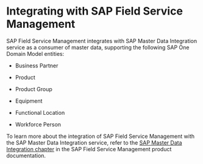 <!-- loiod294aa55adf840259e1c925b01ac8b9a -->

# Integrating with SAP Field Service Management

SAP Field Service Management integrates with SAP Master Data Integration service as a consumer of master data, supporting the following SAP One Domain Model entities:

-   Business Partner

-   Product

-   Product Group

-   Equipment

-   Functional Location

-   Workforce Person


To learn more about the integration of SAP Field Service Management with the SAP Master Data Integration service, refer to the [SAP Master Data Integration chapter](https://help.sap.com/docs/SAP_FIELD_SERVICE_MANAGEMENT/703cab4eaf67401293a27fa1b63f4edb/mdi-introduction.html) in the SAP Field Service Management product documentation.

